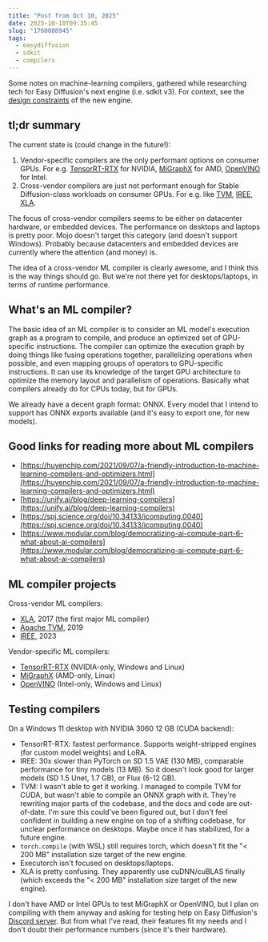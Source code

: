 ```yaml
---
title: "Post from Oct 10, 2025"
date: 2025-10-10T09:35:45
slug: "1760088945"
tags:
  - easydiffusion
  - sdkit
  - compilers
---
```


Some notes on machine-learning compilers, gathered while researching tech for Easy Diffusion's next engine (i.e. sdkit v3). For context, see the [design constraints](https://cmdr2.github.io/notes/2025/10/1760085894/) of the new engine.

## tl;dr summary

The current state is (could change in the future!):
1. Vendor-specific compilers are the only performant options on consumer GPUs. For e.g. [TensorRT-RTX](https://docs.nvidia.com/deeplearning/tensorrt-rtx/latest/index.html) for NVIDIA, [MiGraphX](https://rocm.docs.amd.com/projects/AMDMIGraphX/en/latest/) for AMD, [OpenVINO](https://github.com/openvinotoolkit/openvino) for Intel.
2. Cross-vendor compilers are just not performant enough for Stable Diffusion-class workloads on consumer GPUs. For e.g. like [TVM](https://tvm.apache.org/), [IREE](https://iree.dev/), [XLA](https://openxla.org/xla).

The focus of cross-vendor compilers seems to be either on datacenter hardware, or embedded devices. The performance on desktops and laptops is pretty poor. Mojo doesn't target this category (and doesn't support Windows). Probably because datacenters and embedded devices are currently where the attention (and money) is.

The idea of a cross-vendor ML compiler is clearly awesome, and I think this is the way things should go. But we're not there yet for desktops/laptops, in terms of runtime performance.

## What's an ML compiler?

The basic idea of an ML compiler is to consider an ML model's execution graph as a program to compile, and produce an optimized set of GPU-specific instructions. The compiler can optimize the execution graph by doing things like fusing operations together, parallelizing operations when possible, and even mapping groups of operators to GPU-specific instructions. It can use its knowledge of the target GPU architecture to optimize the memory layout and parallelism of operations. Basically what compilers already do for CPUs today, but for GPUs.

We already have a decent graph format: ONNX. Every model that I intend to support has ONNX exports available (and it's easy to export one, for new models).

## Good links for reading more about ML compilers

* [https://huyenchip.com/2021/09/07/a-friendly-introduction-to-machine-learning-compilers-and-optimizers.html](https://huyenchip.com/2021/09/07/a-friendly-introduction-to-machine-learning-compilers-and-optimizers.html)
* [https://unify.ai/blog/deep-learning-compilers](https://unify.ai/blog/deep-learning-compilers)
* [https://spj.science.org/doi/10.34133/icomputing.0040](https://spj.science.org/doi/10.34133/icomputing.0040)
* [https://www.modular.com/blog/democratizing-ai-compute-part-6-what-about-ai-compilers](https://www.modular.com/blog/democratizing-ai-compute-part-6-what-about-ai-compilers)

## ML compiler projects

Cross-vendor ML compilers:
- [XLA](https://openxla.org/xla), 2017 (the first major ML compiler)
- [Apache TVM](https://tvm.apache.org/), 2019
- [IREE](https://iree.dev/), 2023

Vendor-specific ML compilers:
- [TensorRT-RTX](https://docs.nvidia.com/deeplearning/tensorrt-rtx/latest/index.html) (NVIDIA-only, Windows and Linux)
- [MiGraphX](https://rocm.docs.amd.com/projects/AMDMIGraphX/en/latest/) (AMD-only, Linux)
- [OpenVINO](https://github.com/openvinotoolkit/openvino) (Intel-only, Windows and Linux)

## Testing compilers

On a Windows 11 desktop with NVIDIA 3060 12 GB (CUDA backend):
* TensorRT-RTX: fastest performance. Supports weight-stripped engines (for custom model weights) and LoRA.
* IREE: 30x slower than PyTorch on SD 1.5 VAE (130 MB), comparable performance for tiny models (13 MB). So it doesn't look good for larger models (SD 1.5 Unet, 1.7 GB), or Flux (6-12 GB).
* TVM: I wasn't able to get it working. I managed to compile TVM for CUDA, but wasn't able to compile an ONNX graph with it. They're rewriting major parts of the codebase, and the docs and code are out-of-date. I'm sure this could've been figured out, but I don't feel confident in building a new engine on top of a shifting codebase, for unclear performance on desktops. Maybe once it has stabilized, for a future engine.
* `torch.compile` (with WSL) still requires torch, which doesn't fit the "< 200 MB" installation size target of the new engine.
* Executorch isn't focused on desktops/laptops.
* XLA is pretty confusing. They apparently use cuDNN/cuBLAS finally (which exceeds the "< 200 MB" installation size target of the new engine).

I don't have AMD or Intel GPUs to test MiGraphX or OpenVINO, but I plan on compiling with them anyway and asking for testing help on Easy Diffusion's [Discord server](https://discord.com/invite/u9yhsFmEkB). But from what I've read, their features fit my needs and I don't doubt their performance numbers (since it's their hardware).